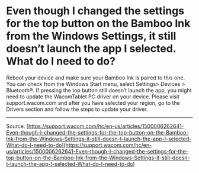 # Even though I changed the settings for the top button on the Bamboo Ink from the Windows Settings, it still doesn’t launch the app I selected. What do I need to do?

Reboot your device and make sure your Bamboo Ink is paired to this one. You can check from the Windows Start menu, select Settings> Devices > Bluetooth®. If pressing the top button still doesn’t launch the app, you might need to update the WacomTablet PC driver on your device. Please visit support.wacom.com and after you have selected your region, go to the Drivers section and follow the steps to update your driver.

---
Source: [https://support.wacom.com/hc/en-us/articles/1500006262641-Even-though-I-changed-the-settings-for-the-top-button-on-the-Bamboo-Ink-from-the-Windows-Settings-it-still-doesn-t-launch-the-app-I-selected-What-do-I-need-to-do](https://support.wacom.com/hc/en-us/articles/1500006262641-Even-though-I-changed-the-settings-for-the-top-button-on-the-Bamboo-Ink-from-the-Windows-Settings-it-still-doesn-t-launch-the-app-I-selected-What-do-I-need-to-do)
